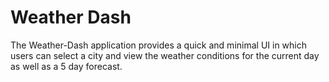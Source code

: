 # Weather Dash
The Weather-Dash application provides a quick and minimal UI in which users can select a city and view the weather conditions for the current day as well as a 5 day forecast.